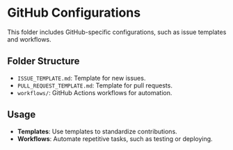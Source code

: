 # GitHub Configurations

This folder includes GitHub-specific configurations, such as issue templates and workflows.

## Folder Structure
- `ISSUE_TEMPLATE.md`: Template for new issues.
- `PULL_REQUEST_TEMPLATE.md`: Template for pull requests.
- `workflows/`: GitHub Actions workflows for automation.

## Usage
- **Templates**: Use templates to standardize contributions.
- **Workflows**: Automate repetitive tasks, such as testing or deploying.

